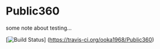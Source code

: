 Public360
=========
some note about testing...

[![Build Status](https://travis-ci.org/ooka1968/Public360.svg)] 
(https://travis-ci.org/ooka1968/Public360)
